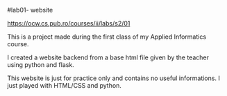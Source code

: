 #lab01- website

https://ocw.cs.pub.ro/courses/ii/labs/s2/01

This is a project made during the first class of my Applied Informatics course.

I created a website backend from a base html file given by the teacher using python and flask.

This website is just for practice only and contains no useful informations. I just played with
HTML/CSS and python. 